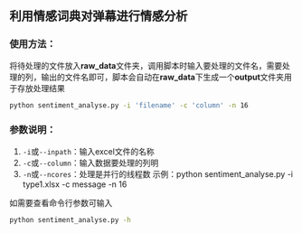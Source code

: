 ## 利用情感词典对弹幕进行情感分析

### 使用方法：

将待处理的文件放入**raw_data**文件夹，调用脚本时输入要处理的文件名，需要处理的列，输出的文件名即可，脚本会自动在**raw_data**下生成一个**output**文件夹用于存放处理结果

```bash
python sentiment_analyse.py -i 'filename' -c 'column' -n 16
```
### 参数说明：
1. ``-i``或``--inpath``：输入excel文件的名称
2. ``-c``或``--column``：输入数据要处理的列明
3. ``-n``或``--ncores``：处理是并行的线程数
示例：python sentiment_analyse.py -i type1.xlsx -c message -n 16

如需要查看命令行参数可输入
```bash 
python sentiment_analyse.py -h
```